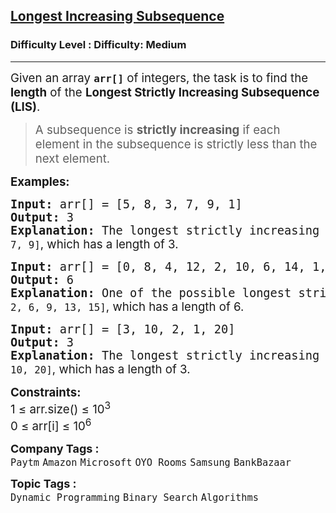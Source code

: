 <h2><a href="https://www.geeksforgeeks.org/problems/longest-increasing-subsequence-1587115620/1?page=1&difficulty=Medium&status=unsolved,attempted&sprint=ca8ae412173dbd8346c26a0295d098fd&sortBy=accuracy">Longest Increasing Subsequence</a></h2><h3>Difficulty Level : Difficulty: Medium</h3><hr><div class="problems_problem_content__Xm_eO"><p><span style="font-size: 14pt;">Given an array <strong><code>arr[]</code></strong> of integers, the task is to find the <strong>length</strong> of the <strong>Longest Strictly Increasing Subsequence (LIS)</strong>.</span></p>
<blockquote>
<p><span style="font-size: 14pt;">A subsequence is <strong>strictly increasing</strong> if each element in the subsequence is strictly less than the next element.</span></p>
</blockquote>
<p><span style="font-size: 14pt;"><strong>Examples:</strong></span></p>
<pre><span style="font-size: 14pt;"><strong>Input: </strong>arr<span class="hljs-selector-attr">[]</span> = <span class="hljs-selector-attr">[5, 8, 3, 7, 9, 1]</span>
<strong>Output: </strong>3<strong>
Explanation: </strong>The longest strictly increasing subsequence could be <code>[5, 7, 9]</code><span style="font-family: -apple-system, BlinkMacSystemFont, 'Segoe UI', Roboto, Oxygen, Ubuntu, Cantarell, 'Open Sans', 'Helvetica Neue', sans-serif;">, which has a length of 3.</span></span></pre>
<pre><span style="font-size: 14pt;"><strong>Input: </strong>arr[] = [0, 8, 4, 12, 2, 10, 6, 14, 1, 9, 5, 13, 3, 11, 7, 15]
<strong>Output: </strong>6<strong>
Explanation: </strong>One of the possible longest strictly increasing subsequences is <code>[0, 2, 6, 9, 13, 15]</code><span style="font-family: -apple-system, BlinkMacSystemFont, 'Segoe UI', Roboto, Oxygen, Ubuntu, Cantarell, 'Open Sans', 'Helvetica Neue', sans-serif;">, which has a length of 6.</span></span></pre>
<pre><span style="font-size: 14pt;"><strong>Input: </strong>arr[] = [3, 10, 2, 1, 20]
<strong>Output: </strong>3<strong>
Explanation: </strong>The longest strictly increasing subsequence could be <code>[3, 10, 20]</code><span style="font-family: -apple-system, BlinkMacSystemFont, 'Segoe UI', Roboto, Oxygen, Ubuntu, Cantarell, 'Open Sans', 'Helvetica Neue', sans-serif;">, which has a length of 3.</span></span></pre>
<p><span style="font-size: 14pt;"><strong>Constraints:</strong></span><br><span style="font-size: 14pt;">1 ≤ arr.size() ≤ 10<sup>3</sup><br>0 ≤ arr[i] ≤ 10<sup>6</sup></span></p></div><p><span style=font-size:18px><strong>Company Tags : </strong><br><code>Paytm</code>&nbsp;<code>Amazon</code>&nbsp;<code>Microsoft</code>&nbsp;<code>OYO Rooms</code>&nbsp;<code>Samsung</code>&nbsp;<code>BankBazaar</code>&nbsp;<br><p><span style=font-size:18px><strong>Topic Tags : </strong><br><code>Dynamic Programming</code>&nbsp;<code>Binary Search</code>&nbsp;<code>Algorithms</code>&nbsp;